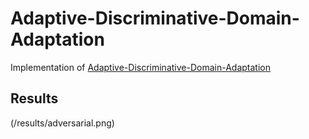 # Adaptive-Discriminative-Domain-Adaptation

Implementation of [Adaptive-Discriminative-Domain-Adaptation](https://arxiv.org/abs/1702.05464)

## Results

(/results/adversarial.png)
